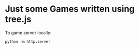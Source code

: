# Just some Games written using tree.js


To game server locally: 
```CMD
python -m http.server
```
